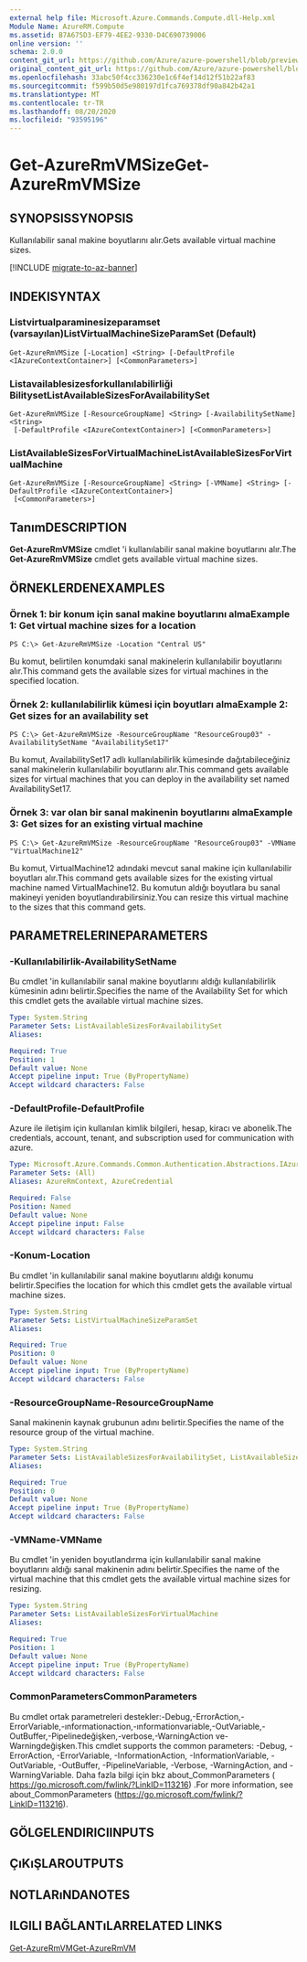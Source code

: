 ```yaml
---
external help file: Microsoft.Azure.Commands.Compute.dll-Help.xml
Module Name: AzureRM.Compute
ms.assetid: B7A675D3-EF79-4EE2-9330-D4C690739006
online version: ''
schema: 2.0.0
content_git_url: https://github.com/Azure/azure-powershell/blob/preview/src/ResourceManager/Compute/Stack/Commands.Compute/help/Get-AzureRmVMSize.md
original_content_git_url: https://github.com/Azure/azure-powershell/blob/preview/src/ResourceManager/Compute/Stack/Commands.Compute/help/Get-AzureRmVMSize.md
ms.openlocfilehash: 33abc50f4cc336230e1c6f4ef14d12f51b22af83
ms.sourcegitcommit: f599b50d5e980197d1fca769378df90a842b42a1
ms.translationtype: MT
ms.contentlocale: tr-TR
ms.lasthandoff: 08/20/2020
ms.locfileid: "93595196"
---
```

# <span data-ttu-id="90d42-101">Get-AzureRmVMSize</span><span class="sxs-lookup"><span data-stu-id="90d42-101">Get-AzureRmVMSize</span></span>

## <span data-ttu-id="90d42-102">SYNOPSIS</span><span class="sxs-lookup"><span data-stu-id="90d42-102">SYNOPSIS</span></span>
<span data-ttu-id="90d42-103">Kullanılabilir sanal makine boyutlarını alır.</span><span class="sxs-lookup"><span data-stu-id="90d42-103">Gets available virtual machine sizes.</span></span>

[!INCLUDE [migrate-to-az-banner](../../includes/migrate-to-az-banner.md)]

## <span data-ttu-id="90d42-104">INDEKI</span><span class="sxs-lookup"><span data-stu-id="90d42-104">SYNTAX</span></span>

### <span data-ttu-id="90d42-105">Listvirtualparaminesizeparamset (varsayılan)</span><span class="sxs-lookup"><span data-stu-id="90d42-105">ListVirtualMachineSizeParamSet (Default)</span></span>
```
Get-AzureRmVMSize [-Location] <String> [-DefaultProfile <IAzureContextContainer>] [<CommonParameters>]
```

### <span data-ttu-id="90d42-106">Listavailablesizesforkullanılabilirliği Bilityset</span><span class="sxs-lookup"><span data-stu-id="90d42-106">ListAvailableSizesForAvailabilitySet</span></span>
```
Get-AzureRmVMSize [-ResourceGroupName] <String> [-AvailabilitySetName] <String>
 [-DefaultProfile <IAzureContextContainer>] [<CommonParameters>]
```

### <span data-ttu-id="90d42-107">ListAvailableSizesForVirtualMachine</span><span class="sxs-lookup"><span data-stu-id="90d42-107">ListAvailableSizesForVirtualMachine</span></span>
```
Get-AzureRmVMSize [-ResourceGroupName] <String> [-VMName] <String> [-DefaultProfile <IAzureContextContainer>]
 [<CommonParameters>]
```

## <span data-ttu-id="90d42-108">Tanım</span><span class="sxs-lookup"><span data-stu-id="90d42-108">DESCRIPTION</span></span>
<span data-ttu-id="90d42-109">**Get-AzureRmVMSize** cmdlet 'i kullanılabilir sanal makine boyutlarını alır.</span><span class="sxs-lookup"><span data-stu-id="90d42-109">The **Get-AzureRmVMSize** cmdlet gets available virtual machine sizes.</span></span>

## <span data-ttu-id="90d42-110">ÖRNEKLERDEN</span><span class="sxs-lookup"><span data-stu-id="90d42-110">EXAMPLES</span></span>

### <span data-ttu-id="90d42-111">Örnek 1: bir konum için sanal makine boyutlarını alma</span><span class="sxs-lookup"><span data-stu-id="90d42-111">Example 1: Get virtual machine sizes for a location</span></span>
```
PS C:\> Get-AzureRmVMSize -Location "Central US"
```

<span data-ttu-id="90d42-112">Bu komut, belirtilen konumdaki sanal makinelerin kullanılabilir boyutlarını alır.</span><span class="sxs-lookup"><span data-stu-id="90d42-112">This command gets the available sizes for virtual machines in the specified location.</span></span>

### <span data-ttu-id="90d42-113">Örnek 2: kullanılabilirlik kümesi için boyutları alma</span><span class="sxs-lookup"><span data-stu-id="90d42-113">Example 2: Get sizes for an availability set</span></span>
```
PS C:\> Get-AzureRmVMSize -ResourceGroupName "ResourceGroup03" -AvailabilitySetName "AvailabilitySet17"
```

<span data-ttu-id="90d42-114">Bu komut, AvailabilitySet17 adlı kullanılabilirlik kümesinde dağıtabileceğiniz sanal makinelerin kullanılabilir boyutlarını alır.</span><span class="sxs-lookup"><span data-stu-id="90d42-114">This command gets available sizes for virtual machines that you can deploy in the availability set named AvailabilitySet17.</span></span>

### <span data-ttu-id="90d42-115">Örnek 3: var olan bir sanal makinenin boyutlarını alma</span><span class="sxs-lookup"><span data-stu-id="90d42-115">Example 3: Get sizes for an existing virtual machine</span></span>
```
PS C:\> Get-AzureRmVMSize -ResourceGroupName "ResourceGroup03" -VMName "VirtualMachine12"
```

<span data-ttu-id="90d42-116">Bu komut, VirtualMachine12 adındaki mevcut sanal makine için kullanılabilir boyutları alır.</span><span class="sxs-lookup"><span data-stu-id="90d42-116">This command gets available sizes for the existing virtual machine named VirtualMachine12.</span></span>
<span data-ttu-id="90d42-117">Bu komutun aldığı boyutlara bu sanal makineyi yeniden boyutlandırabilirsiniz.</span><span class="sxs-lookup"><span data-stu-id="90d42-117">You can resize this virtual machine to the sizes that this command gets.</span></span>

## <span data-ttu-id="90d42-118">PARAMETRELERINE</span><span class="sxs-lookup"><span data-stu-id="90d42-118">PARAMETERS</span></span>

### <span data-ttu-id="90d42-119">-Kullanılabilirlik</span><span class="sxs-lookup"><span data-stu-id="90d42-119">-AvailabilitySetName</span></span>
<span data-ttu-id="90d42-120">Bu cmdlet 'in kullanılabilir sanal makine boyutlarını aldığı kullanılabilirlik kümesinin adını belirtir.</span><span class="sxs-lookup"><span data-stu-id="90d42-120">Specifies the name of the Availability Set for which this cmdlet gets the available virtual machine sizes.</span></span>

```yaml
Type: System.String
Parameter Sets: ListAvailableSizesForAvailabilitySet
Aliases: 

Required: True
Position: 1
Default value: None
Accept pipeline input: True (ByPropertyName)
Accept wildcard characters: False
```

### <span data-ttu-id="90d42-121">-DefaultProfile</span><span class="sxs-lookup"><span data-stu-id="90d42-121">-DefaultProfile</span></span>
<span data-ttu-id="90d42-122">Azure ile iletişim için kullanılan kimlik bilgileri, hesap, kiracı ve abonelik.</span><span class="sxs-lookup"><span data-stu-id="90d42-122">The credentials, account, tenant, and subscription used for communication with azure.</span></span>

```yaml
Type: Microsoft.Azure.Commands.Common.Authentication.Abstractions.IAzureContextContainer
Parameter Sets: (All)
Aliases: AzureRmContext, AzureCredential

Required: False
Position: Named
Default value: None
Accept pipeline input: False
Accept wildcard characters: False
```

### <span data-ttu-id="90d42-123">-Konum</span><span class="sxs-lookup"><span data-stu-id="90d42-123">-Location</span></span>
<span data-ttu-id="90d42-124">Bu cmdlet 'in kullanılabilir sanal makine boyutlarını aldığı konumu belirtir.</span><span class="sxs-lookup"><span data-stu-id="90d42-124">Specifies the location for which this cmdlet gets the available virtual machine sizes.</span></span>

```yaml
Type: System.String
Parameter Sets: ListVirtualMachineSizeParamSet
Aliases: 

Required: True
Position: 0
Default value: None
Accept pipeline input: True (ByPropertyName)
Accept wildcard characters: False
```

### <span data-ttu-id="90d42-125">-ResourceGroupName</span><span class="sxs-lookup"><span data-stu-id="90d42-125">-ResourceGroupName</span></span>
<span data-ttu-id="90d42-126">Sanal makinenin kaynak grubunun adını belirtir.</span><span class="sxs-lookup"><span data-stu-id="90d42-126">Specifies the name of the resource group of the virtual machine.</span></span>

```yaml
Type: System.String
Parameter Sets: ListAvailableSizesForAvailabilitySet, ListAvailableSizesForVirtualMachine
Aliases: 

Required: True
Position: 0
Default value: None
Accept pipeline input: True (ByPropertyName)
Accept wildcard characters: False
```

### <span data-ttu-id="90d42-127">-VMName</span><span class="sxs-lookup"><span data-stu-id="90d42-127">-VMName</span></span>
<span data-ttu-id="90d42-128">Bu cmdlet 'in yeniden boyutlandırma için kullanılabilir sanal makine boyutlarını aldığı sanal makinenin adını belirtir.</span><span class="sxs-lookup"><span data-stu-id="90d42-128">Specifies the name of the virtual machine that this cmdlet gets the available virtual machine sizes for resizing.</span></span>

```yaml
Type: System.String
Parameter Sets: ListAvailableSizesForVirtualMachine
Aliases: 

Required: True
Position: 1
Default value: None
Accept pipeline input: True (ByPropertyName)
Accept wildcard characters: False
```

### <span data-ttu-id="90d42-129">CommonParameters</span><span class="sxs-lookup"><span data-stu-id="90d42-129">CommonParameters</span></span>
<span data-ttu-id="90d42-130">Bu cmdlet ortak parametreleri destekler:-Debug,-ErrorAction,-ErrorVariable,-ınformationaction,-ınformationvariable,-OutVariable,-OutBuffer,-Pipelinedeğişken,-verbose,-WarningAction ve-Warningdeğişken.</span><span class="sxs-lookup"><span data-stu-id="90d42-130">This cmdlet supports the common parameters: -Debug, -ErrorAction, -ErrorVariable, -InformationAction, -InformationVariable, -OutVariable, -OutBuffer, -PipelineVariable, -Verbose, -WarningAction, and -WarningVariable.</span></span> <span data-ttu-id="90d42-131">Daha fazla bilgi için bkz about_CommonParameters ( https://go.microsoft.com/fwlink/?LinkID=113216) .</span><span class="sxs-lookup"><span data-stu-id="90d42-131">For more information, see about_CommonParameters (https://go.microsoft.com/fwlink/?LinkID=113216).</span></span>

## <span data-ttu-id="90d42-132">GÖLGELENDIRICI</span><span class="sxs-lookup"><span data-stu-id="90d42-132">INPUTS</span></span>

## <span data-ttu-id="90d42-133">ÇıKıŞLAR</span><span class="sxs-lookup"><span data-stu-id="90d42-133">OUTPUTS</span></span>

## <span data-ttu-id="90d42-134">NOTLARıNDA</span><span class="sxs-lookup"><span data-stu-id="90d42-134">NOTES</span></span>

## <span data-ttu-id="90d42-135">ILGILI BAĞLANTıLAR</span><span class="sxs-lookup"><span data-stu-id="90d42-135">RELATED LINKS</span></span>

[<span data-ttu-id="90d42-136">Get-AzureRmVM</span><span class="sxs-lookup"><span data-stu-id="90d42-136">Get-AzureRmVM</span></span>](./Get-AzureRmVM.md)


